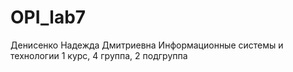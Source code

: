# OPI_lab7
Денисенко
Надежда
Дмитриевна
Информационные системы и технологии
1 курс, 4 группа, 2 подгруппа
